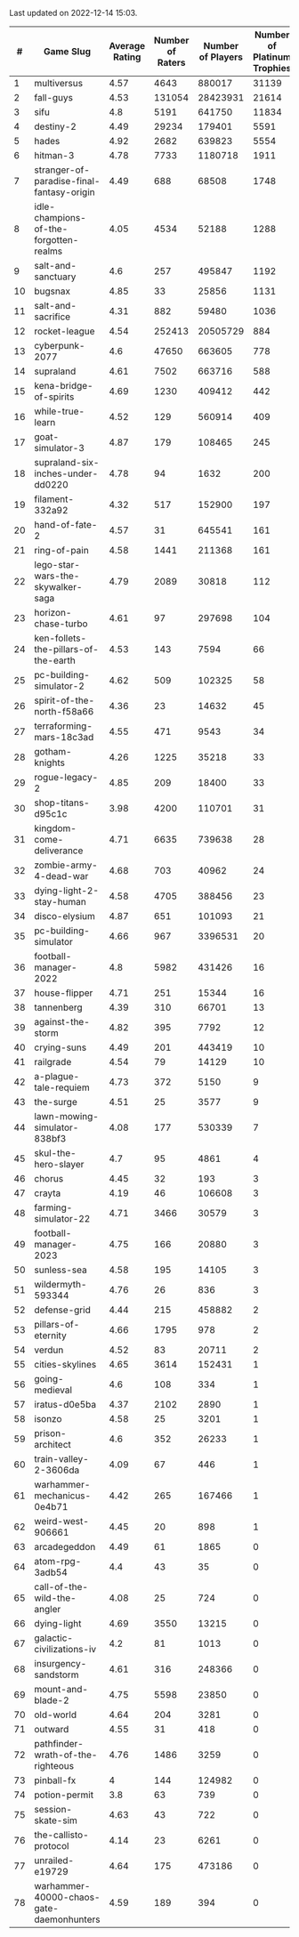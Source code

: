 Last updated on 2022-12-14 15:03.


|#|Game Slug|Average Rating|Number of Raters|Number of Players|Number of Platinum Trophies|Max Rarity (%)|
|---|---|---|---|---|---|---|
|1|multiversus|4.57|4643|880017|31139|77|
|2|fall-guys|4.53|131054|28423931|21614|6|
|3|sifu|4.8|5191|641750|11834|96|
|4|destiny-2|4.49|29234|179401|5591|95|
|5|hades|4.92|2682|639823|5554|89|
|6|hitman-3|4.78|7733|1180718|1911|48|
|7|stranger-of-paradise-final-fantasy-origin|4.49|688|68508|1748|98|
|8|idle-champions-of-the-forgotten-realms|4.05|4534|52188|1288|8|
|9|salt-and-sanctuary|4.6|257|495847|1192|83|
|10|bugsnax|4.85|33|25856|1131|97|
|11|salt-and-sacrifice|4.31|882|59480|1036|91|
|12|rocket-league|4.54|252413|20505729|884|76|
|13|cyberpunk-2077|4.6|47650|663605|778|63|
|14|supraland|4.61|7502|663716|588|99|
|15|kena-bridge-of-spirits|4.69|1230|409412|442|94|
|16|while-true-learn|4.52|129|560914|409|93|
|17|goat-simulator-3|4.87|179|108465|245|91|
|18|supraland-six-inches-under-dd0220|4.78|94|1632|200|99|
|19|filament-332a92|4.32|517|152900|197|93|
|20|hand-of-fate-2|4.57|31|645541|161|72|
|21|ring-of-pain|4.58|1441|211368|161|96|
|22|lego-star-wars-the-skywalker-saga|4.79|2089|30818|112|98|
|23|horizon-chase-turbo|4.61|97|297698|104|84|
|24|ken-follets-the-pillars-of-the-earth|4.53|143|7594|66|48|
|25|pc-building-simulator-2|4.62|509|102325|58|75|
|26|spirit-of-the-north-f58a66|4.36|23|14632|45|62|
|27|terraforming-mars-18c3ad|4.55|471|9543|34|55|
|28|gotham-knights|4.26|1225|35218|33|4|
|29|rogue-legacy-2|4.85|209|18400|33|1|
|30|shop-titans-d95c1c|3.98|4200|110701|31|98|
|31|kingdom-come-deliverance|4.71|6635|739638|28|30|
|32|zombie-army-4-dead-war|4.68|703|40962|24|67|
|33|dying-light-2-stay-human|4.58|4705|388456|23|2|
|34|disco-elysium|4.87|651|101093|21|28|
|35|pc-building-simulator|4.66|967|3396531|20|48|
|36|football-manager-2022|4.8|5982|431426|16|49|
|37|house-flipper|4.71|251|15344|16|93|
|38|tannenberg|4.39|310|66701|13|87|
|39|against-the-storm|4.82|395|7792|12|32|
|40|crying-suns|4.49|201|443419|10|65|
|41|railgrade|4.54|79|14129|10|98|
|42|a-plague-tale-requiem|4.73|372|5150|9|92|
|43|the-surge|4.51|25|3577|9|94|
|44|lawn-mowing-simulator-838bf3|4.08|177|530339|7|87|
|45|skul-the-hero-slayer|4.7|95|4861|4|96|
|46|chorus|4.45|32|193|3|86|
|47|crayta|4.19|46|106608|3|23|
|48|farming-simulator-22|4.71|3466|30579|3|79|
|49|football-manager-2023|4.75|166|20880|3|80|
|50|sunless-sea|4.58|195|14105|3|37|
|51|wildermyth-593344|4.76|26|836|3|8|
|52|defense-grid|4.44|215|458882|2|80|
|53|pillars-of-eternity|4.66|1795|978|2|80|
|54|verdun|4.52|83|20711|2|74|
|55|cities-skylines|4.65|3614|152431|1|73|
|56|going-medieval|4.6|108|334|1|75|
|57|iratus-d0e5ba|4.37|2102|2890|1|87|
|58|isonzo|4.58|25|3201|1|60|
|59|prison-architect|4.6|352|26233|1|34|
|60|train-valley-2-3606da|4.09|67|446|1|89|
|61|warhammer-mechanicus-0e4b71|4.42|265|167466|1|25|
|62|weird-west-906661|4.45|20|898|1|82|
|63|arcadegeddon|4.49|61|1865|0|92|
|64|atom-rpg-3adb54|4.4|43|35|0|100|
|65|call-of-the-wild-the-angler|4.08|25|724|0|89|
|66|dying-light|4.69|3550|13215|0|97|
|67|galactic-civilizations-iv|4.2|81|1013|0|84|
|68|insurgency-sandstorm|4.61|316|248366|0|6|
|69|mount-and-blade-2|4.75|5598|23850|0|13|
|70|old-world|4.64|204|3281|0|85|
|71|outward|4.55|31|418|0|76|
|72|pathfinder-wrath-of-the-righteous|4.76|1486|3259|0|45|
|73|pinball-fx|4|144|124982|0|86|
|74|potion-permit|3.8|63|739|0|98|
|75|session-skate-sim|4.63|43|722|0|27|
|76|the-callisto-protocol|4.14|23|6261|0|95|
|77|unrailed-e19729|4.64|175|473186|0|5|
|78|warhammer-40000-chaos-gate-daemonhunters|4.59|189|394|0|28|
